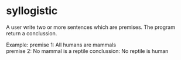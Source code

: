 # syllogistic

A user write two or more sentences which are premises. The program return a conclussion.

Example:
premise 1: All humans are mammals <br>
premise 2: No mammal is a reptile
conclussion: No reptile is human
